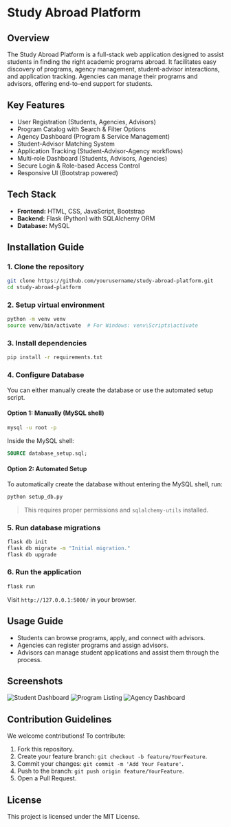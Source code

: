 # Study Abroad Platform

## Overview

The Study Abroad Platform is a full-stack web application designed to assist students in finding the right academic programs abroad. It facilitates easy discovery of programs, agency management, student-advisor interactions, and application tracking. Agencies can manage their programs and advisors, offering end-to-end support for students.

## Key Features

- User Registration (Students, Agencies, Advisors)
- Program Catalog with Search & Filter Options
- Agency Dashboard (Program & Service Management)
- Student-Advisor Matching System
- Application Tracking (Student-Advisor-Agency workflows)
- Multi-role Dashboard (Students, Advisors, Agencies)
- Secure Login & Role-based Access Control
- Responsive UI (Bootstrap powered)

## Tech Stack

- **Frontend:** HTML, CSS, JavaScript, Bootstrap
- **Backend:** Flask (Python) with SQLAlchemy ORM
- **Database:** MySQL

## Installation Guide

### 1. Clone the repository

```bash
git clone https://github.com/yourusername/study-abroad-platform.git
cd study-abroad-platform
```

### 2. Setup virtual environment

```bash
python -m venv venv
source venv/bin/activate  # For Windows: venv\Scripts\activate
```

### 3. Install dependencies

```bash
pip install -r requirements.txt
```

### 4. Configure Database

You can either manually create the database or use the automated setup script.

#### Option 1: Manually (MySQL shell)

```bash
mysql -u root -p
```
Inside the MySQL shell:

```sql
SOURCE database_setup.sql;
```

#### Option 2: Automated Setup

To automatically create the database without entering the MySQL shell, run:

```bash
python setup_db.py
```

> This requires proper permissions and `sqlalchemy-utils` installed.

### 5. Run database migrations

```bash
flask db init
flask db migrate -m "Initial migration."
flask db upgrade
```

### 6. Run the application

```bash
flask run
```

Visit `http://127.0.0.1:5000/` in your browser.

## Usage Guide

- Students can browse programs, apply, and connect with advisors.
- Agencies can register programs and assign advisors.
- Advisors can manage student applications and assist them through the process.

## Screenshots

![Student Dashboard](link-to-image1)
![Program Listing](link-to-image2)
![Agency Dashboard](link-to-image3)

## Contribution Guidelines

We welcome contributions! To contribute:

1. Fork this repository.
2. Create your feature branch: `git checkout -b feature/YourFeature`.
3. Commit your changes: `git commit -m 'Add Your Feature'`.
4. Push to the branch: `git push origin feature/YourFeature`.
5. Open a Pull Request.

## License

This project is licensed under the MIT License.